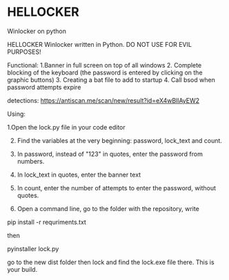 # HELLOCKER
Winlocker on python


HELLOCKER
Winlocker written in Python.
DO NOT USE FOR EVIL PURPOSES!

Functional:
1.Banner in full screen on top of all windows
2. Complete blocking of the keyboard (the password is entered by clicking on the graphic buttons)
3. Creating a bat file to add to startup
4. Call bsod when password attempts expire

detections: https://antiscan.me/scan/new/result?id=eX4wBllAyEW2




Using:

1.Open the lock.py file in your code editor

2. Find the variables at the very beginning:
password, lock_text and count.

3. In password, instead of "123" in quotes, enter the password from numbers.

4. In lock_text in quotes, enter the banner text

5. In count, enter the number of attempts to enter the password, without quotes.

6. Open a command line, go to the folder with the repository, write

pip install -r requriments.txt

then

pyinstaller lock.py

go to the new dist folder then lock and find the lock.exe file there. This is your build.
